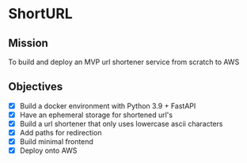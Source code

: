 # ShortURL

## Mission

To build and deploy an MVP url shortener service from scratch to AWS

## Objectives

- [X] Build a docker environment with Python 3.9 + FastAPI
- [X] Have an ephemeral storage for shortened url's
- [X] Build a url shortener that only uses lowercase ascii characters
- [X] Add paths for redirection
- [X] Build minimal frontend
- [X] Deploy onto AWS
